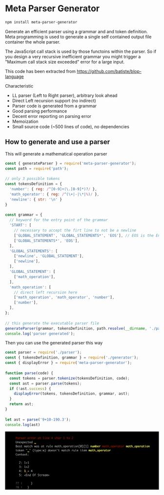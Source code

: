 # Meta Parser Generator

```bash
npm install meta-parser-generator
```

Generate an efficient parser using a grammar and and token definition.
Meta programming is used to generate a single self contained output file container the whole parser.

The JavaScript call stack is used by those functoins within the parser. So if you design a very recursive inefficient grammar you might trigger a "Maximum call stack size exceeded" error for a large input.

This code has been extracted from https://github.com/batiste/blop-language

Characteristic

  * LL parser (Left to Right parser), arbitrary look ahead
  * Direct Left recursion support (no indirect)
  * Parser code is generated from a grammar
  * Good parsing performance
  * Decent error reporting on parsing error
  * Memoization
  * Small source code (~500 lines of code), no dependencies
  
## How to generate and use a parser

This will generate a mathematical operation parser
  
```javascript
const { generateParser } = require('meta-parser-generator');
const path = require('path');

// only 3 possible tokens
const tokensDefinition = {
  'number': { reg: /^[0-9]+(\.[0-9]*)?/ },
  'math_operator': { reg: /^(\+|-|\*|%)/ },
  'newline': { str: '\n' }
}

const grammar = {
  // keyword for the entry point of the grammar
  'START': [
    // necessary to accept the firt line to not be a newline
    ['GLOBAL_STATEMENT', 'GLOBAL_STATEMENTS*', 'EOS'], // EOS is the End Of Stream token, added automatically by the tokenizer
    ['GLOBAL_STATEMENTS*', 'EOS'],
  ],
  'GLOBAL_STATEMENTS': [
    ['newline', 'GLOBAL_STATEMENT'],
    ['newline'],
  ],
  'GLOBAL_STATEMENT': [
    ['math_operation'],
  ],
  'math_operation': [
    // direct left recursion here
    ['math_operation', 'math_operator', 'number'],
    ['number'],
  ],
};

// this generate the executable parser file
generateParser(grammar, tokensDefinition, path.resolve(__dirname, './parser.js'));
console.log('parser generated');
```

Then you can use the generated parser this way

```javascript
const parser = require('./parser');
const { tokensDefinition, grammar } = require('./generator');
const { displayError } = require('meta-parser-generator');

function parse(code) {
  const tokens = parser.tokenize(tokensDefinition, code);
  const ast = parser.parse(tokens);
  if (!ast.success) {
    displayError(tokens, tokensDefinition, grammar, ast);
  }
  return ast;
}

let ast = parse('9+10-190.3');
console.log(ast)
```

<img src="/error.png" width="800">
